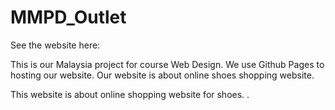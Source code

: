 # MMPD_Outlet
See the website here: 

This is our Malaysia project for course Web Design. We use Github Pages to hosting our website. Our website is about online shoes shopping website.

This website is about online shopping website for shoes.
.
